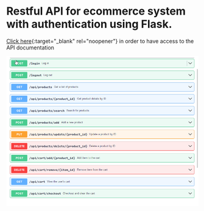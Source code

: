 # Restful API for ecommerce system with authentication using Flask.

[Click here](https://editor.swagger.io/?_gl=1*1wtavms*_gcl_au*ODA3NzMyNjE5LjE3MDU1MTk2MTE.&_ga=2.87528543.615426376.1705519612-1171349013.1705519608){:target="_blank" rel="noopener"} in order to have access to the API documentation

![alt text](https://github.com/Evaristo-Paulo/api-ecommerce/blob/main/media/doc.png?raw=true)
